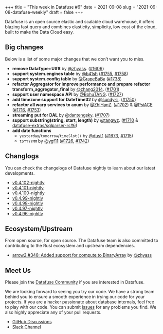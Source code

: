+++
title = "This week in Datafuse #6"
date = 2021-09-08
slug = "2021-09-08-datafuse-weekly"
draft = false
+++

Datafuse is an open source elastic and scalable cloud warehouse, it offers blazing fast query and combines elasticity, simplicity, low cost of the cloud, built to make the Data Cloud easy.

## Big changes

Below is a list of some major changes that we don’t want you to miss.

- **remove DataType::Utf8** by [@zhyass](https://github.com/zhyass). ([#1606](https://github.com/datafuselabs/datafuse/pull/1606))
- **support system.engines table** by [@b41sh](https://github.com/b41sh) ([#1755](https://github.com/datafuselabs/datafuse/pull/1755), [#1758](https://github.com/datafuselabs/datafuse/pull/1758))
- **support system.config table** by [@GrapeBaBa](https://github.com/GrapeBaBa) ([#1738](https://github.com/datafuselabs/datafuse/pull/1738))
- **refactor Aggregator for improve performance and prepare refactor transform_aggregator_final**  by [@zhang2014](https://github.com/zhang2014). ([#1701](https://github.com/datafuselabs/datafuse/pull/1701))
- **support user namespace API** by [@BohuTANG](https://github.com/BohuTANG). ([#1727](https://github.com/datafuselabs/datafuse/pull/1727))
- **add timezone support for DateTime32** by [@sundy-li](https://github.com/sundy-li). ([#1750](https://github.com/datafuselabs/datafuse/pull/1750))
- **refactor all warp services to axum** by [@ZhiHanZ](https://github.com/ZhiHanZ). ([#1702](https://github.com/datafuselabs/datafuse/pull/1702)) & [@PsiACE](https://github.com/PsiACE) ([#1716](https://github.com/datafuselabs/datafuse/pull/1716), [#1753](https://github.com/datafuselabs/datafuse/pull/1753))
- **streaming put for DAL** by [@dantengsky](https://github.com/dantengsky). ([#1707](https://github.com/datafuselabs/datafuse/pull/1707))
- **support substring(string, start, length)** by [@tangwz](https://github.com/tangwz). ([#1710](https://github.com/datafuselabs/datafuse/pull/1710) & [datafuse-extras/sqlparser-rs#6](https://github.com/datafuse-extras/sqlparser-rs/pull/6))
- **add date functions**
  - `yesterday`/`tomorrow`/`timeSlot()` by [@dust1](https://github.com/dust1) ([#1673](https://github.com/datafuselabs/datafuse/pull/1673), [#1715](https://github.com/datafuselabs/datafuse/pull/1715))
  - `toYYYYMM` by [@ygf11](https://github.com/ygf11) ([#1726](https://github.com/datafuselabs/datafuse/pull/1726), [#1742](https://github.com/datafuselabs/datafuse/pull/1742))

## Changlogs

You can check the changelogs of Datafuse nightly to learn about our latest developments.

- [v0.4.102-nightly](https://github.com/datafuselabs/datafuse/releases/tag/v0.4.102-nightly)
- [v0.4.101-nightly](https://github.com/datafuselabs/datafuse/releases/tag/v0.4.101-nightly)
- [v0.4.100-nightly](https://github.com/datafuselabs/datafuse/releases/tag/v0.4.100-nightly)
- [v0.4.99-nightly](https://github.com/datafuselabs/datafuse/releases/tag/v0.4.99-nightly)
- [v0.4.98-nightly](https://github.com/datafuselabs/datafuse/releases/tag/v0.4.98-nightly)
- [v0.4.97-nightly](https://github.com/datafuselabs/datafuse/releases/tag/v0.4.97-nightly)
- [v0.4.96-nightly](https://github.com/datafuselabs/datafuse/releases/tag/v0.4.96-nightly)

## Ecosystem/Upstream

From open source, for open source. The Datafuse team is also committed to contributing to the Rust ecosystem and upstream dependencies.

- [arrow2 #346: Added support for compute to BinaryArray](https://github.com/jorgecarleitao/arrow2/pull/346) by [@zhyass](https://github.com/zhyass/)

## Meet Us

Please join the [Datafuse Community](https://github.com/datafuselabs/) if you are interested in Datafuse.

We are looking forward to seeing you try our code. We have a strong team behind you to ensure a smooth experience in trying our code for your projects.
If you are a hacker passionate about database internals, feel free to play with our code.
You can submit [issues](https://github.com/datafuselabs/datafuse/issues) for any problems you find. We also highly appreciate any of your pull requests.

- [GitHub Discussions](https://github.com/datafuselabs/datafuse/discussions)
- [Slack Channel](https://datafusecloud.slack.com/join/shared_invite/zt-nojrc9up-50IRla1Y1h56rqwCTkkDJA)
